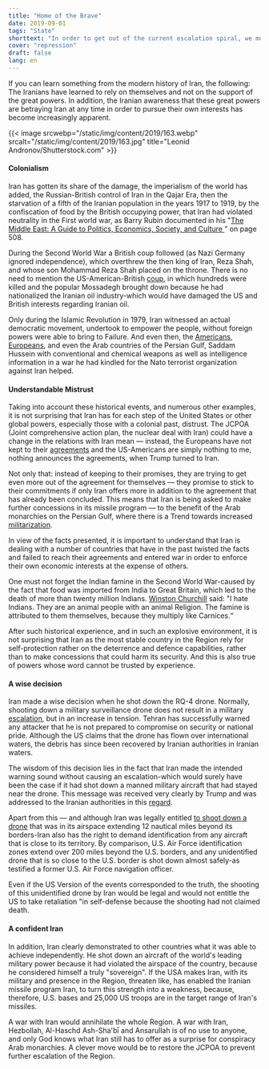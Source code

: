 ```yaml
---
title: "Home of the Brave"
date: 2019-09-01
tags: "State"
shorttext: "In order to get out of the current escalation spiral, we must try to put ourselves in the position of Iran."
cover: "repression"
draft: false
lang: en
---
```


If you can learn something from the modern history of Iran, the following: The Iranians have learned to rely on themselves and not on the support of the great powers. In addition, the Iranian awareness that these great powers are betraying Iran at any time in order to pursue their own interests has become increasingly apparent.

{{< image srcwebp="/static/img/content/2019/163.webp" srcalt="/static/img/content/2019/163.jpg" title="Leonid Andronov/Shutterstock.com" >}}

#### Colonialism

Iran has gotten its share of the damage, the imperialism of the world has added, the Russian-British control of Iran in the Qajar Era, then the starvation of a fifth of the Iranian population in the years 1917 to 1919, by the confiscation of food by the British occupying power, that Iran had violated neutrality in the First world war, as Barry Rubin documented in his "[The Middle East: A Guide to Politics, Economics, Society, and Culture ](https://www.amazon.com/Middle-East-Politics-Economics-Society/dp/0765680947 "The Middle East: A Guide to Politics, Economics, Society and Culture")" on page 508.

During the Second World War a British coup followed (as Nazi Germany ignored independence), which overthrew the then king of Iran, Reza Shah, and whose son Mohammad Reza Shah placed on the throne. There is no need to mention the US-American-British [coup](https://www.theguardian.com/world/2013/aug/19/cia-admits-role-1953-iranian-coup "CIA admits role in 1953 Iranian coup"), in which hundreds were killed and the popular Mossadegh brought down because he had nationalized the Iranian oil industry-which would have damaged the US and British interests regarding Iranian oil.

Only during the Islamic Revolution in 1979, Iran witnessed an actual democratic movement, undertook to empower the people, without foreign powers were able to bring to Failure. And even then, the [Americans](https://foreignpolicy.com/2013/08/26/exclusive-cia-files-prove-america-helped-saddam-as-he-gassed-iran/ "Exclusive: CIA Files Prove America Helped Saddam as He Gassed Iran"), [Europeans](/static/downloads/never_again_german_chemical_corporation_complicity_in_the_kurd.pdf "Never Again? German Chemical Corporation Complicity in the Kurdish Genocide"), and even the Arab countries of the Persian Gulf, Saddam Hussein with conventional and chemical weapons as well as intelligence information in a war he had kindled for the Nato terrorist organization against Iran helped.

#### Understandable Mistrust

Taking into account these historical events, and numerous other examples, it is not surprising that Iran has for each step of the United States or other global powers, especially those with a colonial past, distrust. The JCPOA (Joint comprehensive action plan, the nuclear deal with Iran) could have a change in the relations with Iran mean — instead, the Europeans have not kept to their [agreements](https://www.politico.eu/article/europe-can-still-save-the-iran-nuclear-deal-sibiu-summit/ "Europe can still save the Iran nuclear deal") and the US-Americans are simply nothing to me, nothing announces the agreements, when Trump turned to Iran.

Not only that: instead of keeping to their promises, they are trying to get even more out of the agreement for themselves — they promise to stick to their commitments if only Iran offers more in addition to the agreement that has already been concluded. This means that Iran is being asked to make further concessions in its missile program — to the benefit of the Arab monarchies on the Persian Gulf, where there is a Trend towards increased [militarization](http://studies.aljazeera.net/en/reports/2018/01/growing-arms-deals-gulf-existential-fear-politics-180122092552473.html "The Growing Arms Deals in the Gulf: Existential Need or Fear Politics?").

In view of the facts presented, it is important to understand that Iran is dealing with a number of countries that have in the past twisted the facts and failed to reach their agreements and entered war in order to enforce their own economic interests at the expense of others.

One must not forget the Indian famine in the Second World War-caused by the fact that food was imported from India to Great Britain, which led to the death of more than twenty million Indians. [Winston Churchill](https://www.independent.co.uk/news/uk/home-news/worst-atrocities-british-empire-amritsar-boer-war-concentration-camp-mau-mau-a6821756.html "5 of the worst atrocities carried out by the British Empire") said: "I hate Indians. They are an animal people with an animal Religion. The famine is attributed to them themselves, because they multiply like Carnices.“

After such historical experience, and in such an explosive environment, it is not surprising that Iran as the most stable country in the Region rely for self-protection rather on the deterrence and defence capabilities, rather than to make concessions that could harm its security. And this is also true of powers whose word cannot be trusted by experience.

#### A wise decision

Iran made a wise decision when he shot down the RQ-4 drone. Normally, shooting down a military surveillance drone does not result in a military [escalation](https://www.washingtonpost.com/politics/2019/06/20/yes-iran-shot-down-us-drone-heres-why-you-still-dont-need-worry/ "Yes, Iran shot down a U.S. drone. Here’s why you still don’t need to worry."), but in an increase in tension. Tehran has successfully warned any attacker that he is not prepared to compromise on security or national pride. Although the US claims that the drone has flown over international waters, the debris has since been recovered by Iranian authorities in Iranian waters.

The wisdom of this decision lies in the fact that Iran made the intended warning sound without causing an escalation-which would surely have been the case if it had shot down a manned military aircraft that had stayed near the drone. This message was received very clearly by Trump and was addressed to the Iranian authorities in this [regard](https://www.whitehouse.gov/briefings-statements/remarks-president-trump-marine-one-departure-49/ "Remarks by President Trump Before Marine One Departure").

Apart from this — and although Iran was legally entitled [to shoot down a drone](https://truthout.org/articles/iran-had-the-legal-right-to-shoot-down-us-spy-drone/ "Iran Had the Legal Right to Shoot Down US Spy Drone") that was in its airspace extending 12 nautical miles beyond its borders-Iran also has the right to demand identification from any aircraft that is close to its territory. By comparison, U.S. Air Force identification zones extend over 200 miles beyond the U.S. borders, and any unidentified drone that is so close to the U.S. border is shot down almost safely-as testified a former U.S. Air Force navigation officer.

Even if the US Version of the events corresponded to the truth, the shooting of this unidentified drone by Iran would be legal and would not entitle the US to take retaliation "in self-defense because the shooting had not claimed death.

#### A confident Iran

In addition, Iran clearly demonstrated to other countries what it was able to achieve independently. He shot down an aircraft of the world's leading military power because it had violated the airspace of the country, because he considered himself a truly "sovereign". If the USA makes Iran, with its military and presence in the Region, threaten like, has enabled the Iranian missile program Iran, to turn this strength into a weakness, because, therefore, U.S. bases and 25,000 US troops are in the target range of Iran's missiles.

A war with Iran would annihilate the whole Region. A war with Iran, Hezbollah, Al-Haschd Ash-Sha'bī and Ansarullah is of no use to anyone, and only God knows what Iran still has to offer as a surprise for conspiracy Arab monarchies. A clever move would be to restore the JCPOA to prevent further escalation of the Region.
